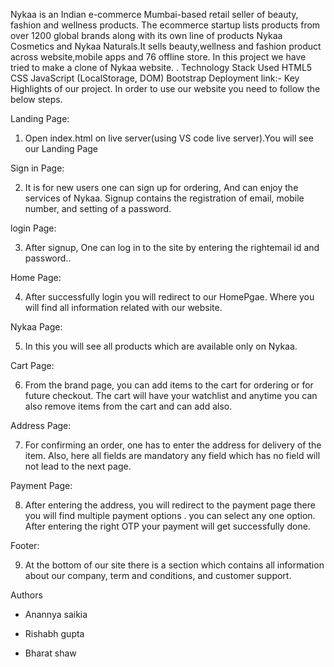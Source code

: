 Nykaa is an Indian e-commerce Mumbai-based retail seller of beauty, fashion and wellness products. The ecommerce startup lists products from over 1200 global brands along with its own line of products Nykaa Cosmetics and Nykaa Naturals.It sells beauty,wellness and fashion product across website,mobile apps and 76 offline store.
In this project we have tried to make a clone of Nykaa website. .
Technology Stack Used
HTML5
CSS
JavaScript (LocalStorage, DOM)
Bootstrap
Deployment link:- 
Key Highlights of our project.
In order to use our website you need to follow the below steps.

Landing Page:

1. Open index.html on live server(using VS code live server).You will see our Landing Page

Sign in Page:

2. It is for new users one can sign up for ordering, And can enjoy the services of Nykaa. Signup contains the registration of email, mobile number, and setting of a password.

login Page:

3. After signup, One can log in to the site by entering the rightemail id and password..

Home Page:

4. After successfully login you will redirect to our HomePgae. Where you will find all information related with our website.

Nykaa Page:

5. In this you will see all products which are available only on Nykaa.

Cart Page:

6. From the brand page, you can add items to the cart for ordering or for future checkout. The cart will have your watchlist and anytime you can also remove items from the cart and can add also.

Address Page:

7. For confirming an order, one has to enter the address for delivery of the item. Also, here all fields are mandatory any field which has no field will not lead to the next page.

Payment Page:

8. After entering the address, you will redirect to the payment page there you will find multiple payment options . you can select any one option. After entering the right OTP your payment will get successfully done.

Footer: 

9. At the bottom of our site there is a section which contains all information about our company, term and conditions, and customer support.

Authors

* Anannya saikia

* Rishabh gupta

* Bharat shaw
